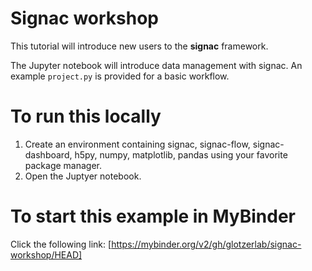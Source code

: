 # Signac workshop

This tutorial will introduce new users to the **signac** framework.


The Jupyter notebook will introduce data management with signac.
An example `project.py` is provided for a basic workflow.


# To run this locally

1. Create an environment containing signac, signac-flow, signac-dashboard, h5py, numpy, matplotlib, pandas using your favorite package manager.
2. Open the Juptyer notebook.

# To start this example in MyBinder

Click the following link:
[https://mybinder.org/v2/gh/glotzerlab/signac-workshop/HEAD]
